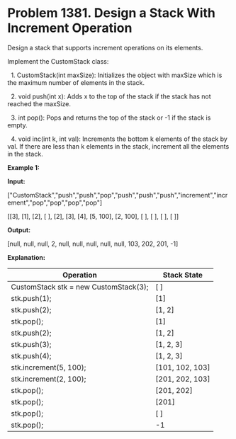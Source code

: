 # Problem 1381. Design a Stack With Increment Operation
<body>
<p>Design a stack that supports increment operations on its elements.</p>
<p>Implement the CustomStack class:</p>
<p>&nbsp;&nbsp;1. CustomStack(int maxSize): Initializes the object with maxSize which is the maximum number of elements in the stack.</p>
<p>&nbsp;&nbsp;2. void push(int x): Adds x to the top of the stack if the stack has not reached the maxSize.</p>
<p>&nbsp;&nbsp;3. int pop(): Pops and returns the top of the stack or -1 if the stack is empty.</p>
<p>&nbsp;&nbsp;4. void inc(int k, int val): Increments the bottom k elements of the stack by val. If there are less than k elements in the stack, increment all the elements in the stack.</p>

<p><b>Example 1:</b></p>
<p><b>Input:</b></p>
<p>["CustomStack","push","push","pop","push","push","push","increment","increment","pop","pop","pop","pop"]</p>
<p>[[3], [1], [2], [ ], [2], [3], [4], [5, 100], [2, 100], [ ], [ ], [ ], [ ]]</p>
<p><b>Output:</b></p>
<p>[null, null, null, 2, null, null, null, null, null, 103, 202, 201, -1]</p>
<p><b>Explanation:</b></p>

| Operation                                   | Stack State          |
|---------------------------------------------|----------------------|
| CustomStack stk = new CustomStack(3);       | [ ]                  |
| stk.push(1);                                | [1]                  |
| stk.push(2);                                | [1, 2]               |
| stk.pop();                                  | [1]                  |
| stk.push(2);                                | [1, 2]               |
| stk.push(3);                                | [1, 2, 3]            |
| stk.push(4);                                | [1, 2, 3]            |
| stk.increment(5, 100);                      | [101, 102, 103]      |
| stk.increment(2, 100);                      | [201, 202, 103]      |
| stk.pop();                                  | [201, 202]           |
| stk.pop();                                  | [201]                |
| stk.pop();                                  | [ ]                  |
| stk.pop();                                  | -1                   |
</body>
